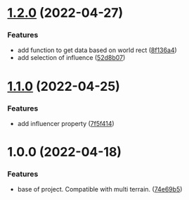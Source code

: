 # [1.2.0](https://github.com/OpenSourceUnityPackage/InfluenceMap/compare/1.1.0...1.2.0) (2022-04-27)


### Features

* add function to get data based on world rect ([8f136a4](https://github.com/OpenSourceUnityPackage/InfluenceMap/commit/8f136a4a1b8d26e1eb193453024a8836568def50))
* add selection of influence ([52d8b07](https://github.com/OpenSourceUnityPackage/InfluenceMap/commit/52d8b0726ac8d22b2b39e19b3d9fc69e7fab2edf))

# [1.1.0](https://github.com/OpenSourceUnityPackage/InfluenceMap/compare/1.0.0...1.1.0) (2022-04-25)


### Features

* add influencer property ([7f5f414](https://github.com/OpenSourceUnityPackage/InfluenceMap/commit/7f5f4142e2431abd00a06deeffe90c9893776942))

# 1.0.0 (2022-04-18)


### Features

* base of project. Compatible with multi terrain. ([74e69b5](https://github.com/OpenSourceUnityPackage/InfluenceMap/commit/74e69b5b4f74ccfd4a406df86fef3c1bb09e6861))
